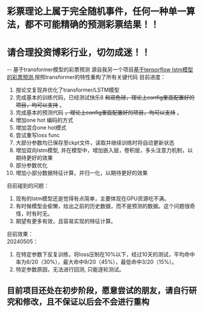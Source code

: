 # `彩票理论上属于完全随机事件，任何一种单一算法，都不可能精确的预测彩票结果！！`  
# `请合理投资博彩行业，切勿成迷！！`  
--
基于transformer模型的彩票预测
源自我另一个项目[基于tensorflow lstm模型的彩票预测](https://github.com/KittenCN/predict_Lottery_ticket),按照transformer的特性重构了所有关键代码
目前进度：
1. 按论文复现并优化了transformer/LSTM模型
2. 完成基本的训练代码，已经测试快乐8 ~~和双色球，理论上config里面配置好的项目，均可以支持~~ 。
3. 完成基本的预测代码 ~~，理论上config里面配置好的项目，均可以支持~~ 。
4. 增加one hot 编码的方式
5. 增加混合one hot模式
6. 尝试重写loss func
7. 大部分参数均已保存至ckpt文件，读取并继续训练时将自动更新状态
8. 增加双向lstm模型, 并在模型中，增加嵌入层，卷积层，多头注意力机制，以期待更好的效果
9. 部分参数优化
10. 增加小部分数据特征计算，并归一化，以期待更好的效果

目前碰到的问题：
1. 现有的lstm模型还是觉得有点简单，主要体现在GPU资源吃不满。
2. 有时候模型会偷懒，给出之前的历史数据，而不是预测的数据。这个问题很奇怪，时有时无。
3. 期望有更多有效，且容易实现的特征计算。

目前效果：  
20240505：  
1. 在特定参数下反复训练，将loss压制在10%以下，经过10天的测试，平均命中率为6/20（30%），最大命中9/20（45%），最低命中3/20（15%）。
2. 特定参数原因，无法进行回测, 只能逐轮测试。

## 目前项目还处在初步阶段，愿意尝试的朋友，请自行研究和修改，且不保证以后会不会进行重构
